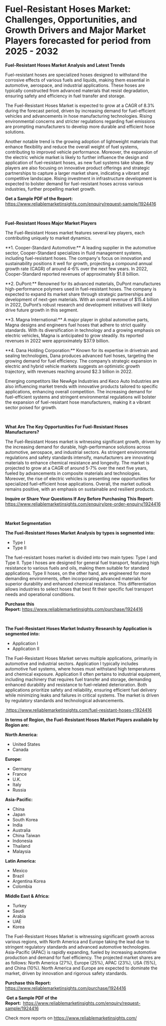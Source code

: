 <p><h1>Fuel-Resistant Hoses Market: Challenges, Opportunities, and Growth Drivers and Major Market Players forecasted for period from 2025 - 2032</h1></p><p><strong>Fuel-Resistant Hoses Market Analysis and Latest Trends</strong></p>
<p><p>Fuel-resistant hoses are specialized hoses designed to withstand the corrosive effects of various fuels and liquids, making them essential in automotive, aerospace, and industrial applications. These hoses are typically constructed from advanced materials that resist degradation, ensuring safety and efficiency in fuel transfer and storage.</p><p>The Fuel-Resistant Hoses Market is expected to grow at a CAGR of 8.3% during the forecast period, driven by increasing demand for fuel-efficient vehicles and advancements in hose manufacturing technologies. Rising environmental concerns and stricter regulations regarding fuel emissions are prompting manufacturers to develop more durable and efficient hose solutions. </p><p>Another notable trend is the growing adoption of lightweight materials that enhance flexibility and reduce the overall weight of fuel systems, contributing to improved vehicle performance. Moreover, the expansion of the electric vehicle market is likely to further influence the design and application of fuel-resistant hoses, as new fuel systems take shape. Key players are also focusing on innovative product offerings and strategic partnerships to capture a larger market share, indicating a vibrant and competitive landscape. Rising investment in infrastructure development is expected to bolster demand for fuel-resistant hoses across various industries, further propelling market growth.</p></p>
<p><strong>Get a Sample PDF of the Report:&nbsp;</strong> <a href="https://www.reliablemarketinsights.com/enquiry/request-sample/1924416?utm_campaign=3167&utm_medium=2&utm_source=Github&utm_content=ia&utm_term=28032025&utm_id=fuel-resistant-hoses">https://www.reliablemarketinsights.com/enquiry/request-sample/1924416</a></p>
<p>&nbsp;</p>
<p><strong>Fuel-Resistant Hoses Major Market Players</strong></p>
<p><p>The Fuel-Resistant Hoses market features several key players, each contributing uniquely to market dynamics. </p><p>**1. Cooper-Standard Automotive:** A leading supplier in the automotive sector, Cooper-Standard specializes in fluid management systems, including fuel-resistant hoses. The company's focus on innovation and sustainability positions it well for growth, projecting a compound annual growth rate (CAGR) of around 4-6% over the next few years. In 2022, Cooper-Standard reported revenues of approximately $1.8 billion.</p><p>**2. DuPont:** Renowned for its advanced materials, DuPont manufactures high-performance polymers used in fuel-resistant hoses. The company is expected to expand its market share through strategic partnerships and development of next-gen materials. With an overall revenue of $15.4 billion in 2022, DuPont’s robust research and development initiatives will likely drive future growth in this segment.</p><p>**3. Magna International:** A major player in global automotive parts, Magna designs and engineers fuel hoses that adhere to strict quality standards. With its diversification in technology and a growing emphasis on electric vehicles, Magna is anticipated to grow steadily. Its reported revenues in 2022 were approximately $37.9 billion.</p><p>**4. Dana Holding Corporation:** Known for its expertise in drivetrain and sealing technologies, Dana produces advanced fuel hoses, targeting the growing demand for fuel efficiency. The company’s strategic expansion in electric and hybrid vehicle markets suggests an optimistic growth trajectory, with revenues reaching around $2.3 billion in 2022.</p><p>Emerging competitors like NewAge Industries and Keco Auto Industries are also influencing market trends with innovative products tailored to specific applications, enhancing overall competition. The increasing demand for fuel-efficient systems and stringent environmental regulations will bolster the expansion of fuel-resistant hose manufacturers, making it a vibrant sector poised for growth.</p></p>
<p>&nbsp;</p>
<p><strong>What Are The Key Opportunities For Fuel-Resistant Hoses Manufacturers?</strong></p>
<p><p>The Fuel-Resistant Hoses market is witnessing significant growth, driven by the increasing demand for durable, high-performance solutions across automotive, aerospace, and industrial sectors. As stringent environmental regulations and safety standards intensify, manufacturers are innovating materials to enhance chemical resistance and longevity. The market is projected to grow at a CAGR of around 5-7% over the next five years, fueled by advancements in composite materials and technologies. Moreover, the rise of electric vehicles is presenting new opportunities for specialized fuel-efficient hose applications. Overall, the market outlook remains positive, with an emphasis on sustainable and resilient products.</p></p>
<p><strong>Inquire or Share Your Questions If Any Before Purchasing This Report:</strong> <a href="https://www.reliablemarketinsights.com/enquiry/pre-order-enquiry/1924416?utm_campaign=3167&utm_medium=2&utm_source=Github&utm_content=ia&utm_term=28032025&utm_id=fuel-resistant-hoses">https://www.reliablemarketinsights.com/enquiry/pre-order-enquiry/1924416</a></p>
<p>&nbsp;</p>
<p><strong>Market Segmentation</strong></p>
<p><strong>The Fuel-Resistant Hoses Market Analysis by types is segmented into:</strong></p>
<p><ul><li>Type I</li><li>Type II</li></ul></p>
<p><p>The fuel-resistant hoses market is divided into two main types: Type I and Type II. Type I hoses are designed for general fuel transport, featuring high resistance to various fuels and oils, making them suitable for standard applications. Type II hoses, on the other hand, are engineered for more demanding environments, often incorporating advanced materials for superior durability and enhanced chemical resistance. This differentiation allows industries to select hoses that best fit their specific fuel transport needs and operational conditions.</p></p>
<p><strong>Purchase this Report:&nbsp;</strong><a href="https://www.reliablemarketinsights.com/purchase/1924416?utm_campaign=3167&utm_medium=2&utm_source=Github&utm_content=ia&utm_term=28032025&utm_id=fuel-resistant-hoses">https://www.reliablemarketinsights.com/purchase/1924416</a></p>
<p>&nbsp;</p>
<p><strong>The Fuel-Resistant Hoses Market Industry Research by Application is segmented into:</strong></p>
<p><ul><li>Application I</li><li>Application II</li></ul></p>
<p><p>The Fuel-Resistant Hoses Market serves multiple applications, primarily in automotive and industrial sectors. Application I typically includes automotive fuel systems, where hoses must withstand high temperatures and chemical exposure. Application II often pertains to industrial equipment, including machinery that requires fuel transfer and storage, demanding enhanced durability and resistance to fuel-related deterioration. Both applications prioritize safety and reliability, ensuring efficient fuel delivery while minimizing leaks and failures in critical systems. The market is driven by regulatory standards and technological advancements.</p></p>
<p><a href="https://www.reliablemarketinsights.com/fuel-resistant-hoses-r1924416?utm_campaign=3167&utm_medium=2&utm_source=Github&utm_content=ia&utm_term=28032025&utm_id=fuel-resistant-hoses">&nbsp;https://www.reliablemarketinsights.com/fuel-resistant-hoses-r1924416</a></p>
<p><strong>In terms of Region, the Fuel-Resistant Hoses Market Players available by Region are:</strong></p>
<p>
    <p> <strong> North America: </strong>
        <ul>
            <li>United States</li>
            <li>Canada</li>
        </ul>
        </p> 
    <p> <strong> Europe: </strong>
        <ul>
            <li>Germany</li>
            <li>France</li>
            <li>U.K.</li>
            <li>Italy</li>
            <li>Russia</li>
        </ul>
        </p> 
    <p> <strong> Asia-Pacific: </strong>
        <ul>
            <li>China</li>
            <li>Japan</li>
            <li>South Korea</li>
            <li>India</li>
            <li>Australia</li>
            <li>China Taiwan</li>
            <li>Indonesia</li>
            <li>Thailand</li>
            <li>Malaysia</li>
        </ul>
        </p> 
    <p> <strong> Latin America: </strong>
        <ul>
            <li>Mexico</li>
            <li>Brazil</li>
            <li>Argentina Korea</li>
            <li>Colombia</li>
        </ul>
        </p> 
    <p> <strong> Middle East & Africa: </strong>
        <ul>
            <li>Turkey</li>
            <li>Saudi</li>
            <li>Arabia</li>
            <li>UAE</li>
            <li>Korea</li>
        </ul>
    </p>
    </p>
<p><p>The Fuel-Resistant Hoses Market is witnessing significant growth across various regions, with North America and Europe taking the lead due to stringent regulatory standards and advanced automotive technologies. Asia-Pacific (APAC) is rapidly expanding, fueled by increasing automotive production and demand for fuel efficiency. The projected market shares are as follows: North America (27%), Europe (25%), APAC (23%), USA (15%), and China (10%). North America and Europe are expected to dominate the market, driven by innovation and rigorous safety standards.</p></p>
<p><strong>Purchase this Report: </strong><a href="https://www.reliablemarketinsights.com/purchase/1924416?utm_campaign=3167&utm_medium=2&utm_source=Github&utm_content=ia&utm_term=28032025&utm_id=fuel-resistant-hoses">https://www.reliablemarketinsights.com/purchase/1924416</a></p>
<p>&nbsp;<strong>Get a Sample PDF of the Report:&nbsp;&nbsp;</strong><a href="https://www.reliablemarketinsights.com/enquiry/request-sample/1924416?utm_campaign=3167&utm_medium=2&utm_source=Github&utm_content=ia&utm_term=28032025&utm_id=fuel-resistant-hoses">https://www.reliablemarketinsights.com/enquiry/request-sample/1924416</a></p>
<p><strong></strong></p>
<p>Check more reports on <a href="https://www.reliablemarketinsights.com/?utm_campaign=3167&utm_medium=2&utm_source=Github&utm_content=ia&utm_term=28032025&utm_id=fuel-resistant-hoses">https://www.reliablemarketinsights.com/</a></p>